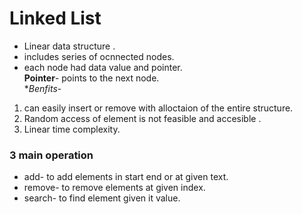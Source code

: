 # Linked List
+ Linear data structure .<br/>
+ includes series of ocnnected nodes.<br/>
+ each node had data value and pointer.<br/>
**Pointer**- points to the next node.<br/>
**Benfits*-
1) can easily insert or remove with alloctaion of the entire structure.<br/>
2) Random access of element is not feasible and accesible .<br/>
3) Linear time complexity. <br/>
### 3 main operation
+ add- to add elements in start end or at given text.
+ remove- to remove elements at given index.
+ search- to find element given it value.
   
